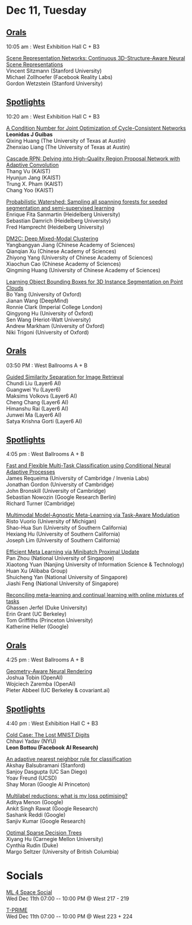 # Dec 11, Tuesday 

## [Orals](https://nips.cc/Conferences/2019/ScheduleMultitrack?text=&session=&event_type=&day=2019-12-11)

10:05 am : West Exhibition Hall C + B3

[Scene Representation Networks: Continuous 3D-Structure-Aware Neural Scene Representations](https://nips.cc/Conferences/2019/ScheduleMultitrack?event=15864)\
Vincent Sitzmann (Stanford University)\
Michael Zollhoefer (Facebook Reality Labs)\
Gordon Wetzstein (Stanford University)

## [Spotlights](https://nips.cc/Conferences/2019/ScheduleMultitrack?text=&session=&event_type=&day=2019-12-11)

10:20 am : West Exhibition Hall C + B3	

[A Condition Number for Joint Optimization of Cycle-Consistent Networks](https://nips.cc/Conferences/2019/ScheduleMultitrack?event=15865)\
**Leonidas J Guibas**\
Qixing Huang (The University of Texas at Austin)\
Zhenxiao Liang (The University of Texas at Austin)

[Cascade RPN: Delving into High-Quality Region Proposal Network with Adaptive Convolution](https://nips.cc/Conferences/2019/ScheduleMultitrack?event=15866)\
Thang Vu (KAIST)\
Hyunjun Jang (KAIST)\
Trung X. Pham (KAIST)\
Chang Yoo (KAIST)

[Probabilistic Watershed: Sampling all spanning forests for seeded segmentation and semi-supervised learning](https://nips.cc/Conferences/2019/ScheduleMultitrack?event=15867)\
Enrique Fita Sanmartin (Heidelberg University)\
Sebastian Damrich (Heidelberg University)\
Fred Hamprecht (Heidelberg University)

[DM2C: Deep Mixed-Modal Clustering](https://nips.cc/Conferences/2019/ScheduleMultitrack?event=15868)\
Yangbangyan Jiang (Chinese Academy of Sciences)\
Qianqian Xu (Chinese Academy of Sciences)\
Zhiyong Yang (University of Chinese Academy of Sciences)\
Xiaochun Cao (Chinese Academy of Sciences)\
Qingming Huang (University of Chinese Academy of Sciences)

[Learning Object Bounding Boxes for 3D Instance Segmentation on Point Clouds](https://nips.cc/Conferences/2019/ScheduleMultitrack?event=15869)\
Bo Yang (University of Oxford)\
Jianan Wang (DeepMind)\
Ronnie Clark (Imperial College London)\
Qingyong Hu (University of Oxford)\
Sen Wang (Heriot-Watt University)\
Andrew Markham (University of Oxford)\
Niki Trigoni (University of Oxford)


## [Orals](https://nips.cc/Conferences/2019/ScheduleMultitrack?text=&session=&event_type=&day=2019-12-11)

03:50 PM : West Ballrooms A + B

[Guided Similarity Separation for Image Retrieval](https://nips.cc/Conferences/2019/ScheduleMultitrack?event=15703)\
Chundi Liu (Layer6 AI)\
Guangwei Yu (Layer6)\
Maksims Volkovs (Layer6 AI)\
Cheng Chang (Layer6 AI)\
Himanshu Rai (Layer6 AI)\
Junwei Ma (Layer6 AI)\
Satya Krishna Gorti (Layer6 AI)


## [Spotlights](https://nips.cc/Conferences/2019/ScheduleMultitrack?text=&session=&event_type=&day=2019-12-11)

4:05 pm : West Ballrooms A + B

[Fast and Flexible Multi-Task Classification using Conditional Neural Adaptive Processes](https://nips.cc/Conferences/2019/ScheduleMultitrack?event=15704)\
James Requeima (University of Cambridge / Invenia Labs)\
Jonathan Gordon (University of Cambridge)\
John Bronskill (University of Cambridge)\
Sebastian Nowozin (Google Research Berlin)\
Richard Turner (Cambridge)


[Multimodal Model-Agnostic Meta-Learning via Task-Aware Modulation](https://nips.cc/Conferences/2019/ScheduleMultitrack?event=15705)\
Risto Vuorio (University of Michigan)\
Shao-Hua Sun (University of Southern California)\
Hexiang Hu (University of Southern California)\
Joseph Lim (University of Southern California)


[Efficient Meta Learning via Minibatch Proximal Update](https://nips.cc/Conferences/2019/ScheduleMultitrack?event=15706)\
Pan Zhou (National University of Singapore)\
Xiaotong Yuan (Nanjing University of Information Science & Technology)\
Huan Xu (Alibaba Group)\
Shuicheng Yan (National University of Singapore)\
Jiashi Feng (National University of Singapore)


[Reconciling meta-learning and continual learning with online mixtures of tasks](https://nips.cc/Conferences/2019/ScheduleMultitrack?event=15707)\
Ghassen Jerfel (Duke University)\
Erin Grant (UC Berkeley)\
Tom Griffiths (Princeton University)\
Katherine Heller (Google)





## [Orals](https://nips.cc/Conferences/2019/ScheduleMultitrack?text=&session=&event_type=&day=2019-12-10)

4:25 pm : West Ballrooms A + B

[Geometry-Aware Neural Rendering](https://nips.cc/Conferences/2019/ScheduleMultitrack?event=15708)\
Joshua Tobin (OpenAI)\
Wojciech Zaremba (OpenAI)\
Pieter Abbeel (UC Berkeley & covariant.ai)

## [Spotlights](https://nips.cc/Conferences/2019/ScheduleMultitrack?text=&session=&event_type=&day=2019-12-10)

4:40 pm : West Exhibition Hall C + B3

[Cold Case: The Lost MNIST Digits](https://nips.cc/Conferences/2019/ScheduleMultitrack?event=15877)\
Chhavi Yadav (NYU)\
**Leon Bottou (Facebook AI Research)**

[An adaptive nearest neighbor rule for classification](https://nips.cc/Conferences/2019/ScheduleMultitrack?event=15878)\
Akshay Balsubramani (Stanford)\
Sanjoy Dasgupta (UC San Diego)\
Yoav Freund (UCSD)\
Shay Moran (Google AI Princeton)

[Multilabel reductions: what is my loss optimising?](https://nips.cc/Conferences/2019/ScheduleMultitrack?event=15879)\
Aditya Menon (Google)\
Ankit Singh Rawat (Google Research)\
Sashank Reddi (Google)\
Sanjiv Kumar (Google Research)

[Optimal Sparse Decision Trees](https://nips.cc/Conferences/2019/ScheduleMultitrack?event=15880)\
Xiyang Hu (Carnegie Mellon University)\
Cynthia Rudin (Duke)\
Margo Seltzer (University of British Columbia)

# Socials

[ML 4 Space Social](https://www.eventbrite.com/e/ml-4-space-neurips-tickets-83996145733)\
Wed Dec 11th 07:00 -- 10:00 PM @ West 217 - 219

[T-PRIME](https://www.eventbrite.com/e/t-prime-neurips-social-tickets-83317748629)\
Wed Dec 11th 07:00 -- 10:00 PM @ West 223 + 224



